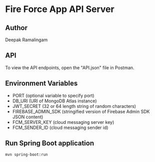 # Fire Force App API Server

## Author
Deepak Ramalingam

## API
To view the API endpoints, open the "API.json" file in Postman.

## Environment Variables
- PORT (optional variable to specify port)
- DB_URI (URI of MongoDB Atlas instance)
- JWT_SECRET (32 or 64 length string of random characters)
- FIREBASE_ADMIN_SDK (stringified version of Firebase Admin SDK JSON content)
- FCM_SERVER_KEY (cloud messaging server key)
- FCM_SENDER_ID (cloud messaging sender id)

## Run Spring Boot application
```
mvn spring-boot:run
```
